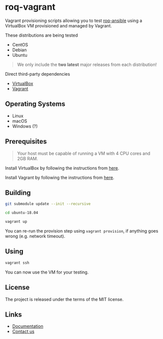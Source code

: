 # roq-vagrant

Vagrant provisioning scripts allowing you to test
[roq-ansible](https://github.com/roq-trading/roq-ansible) using a VirtualBox VM
provisioned and managed by Vagrant.

These distributions are being tested

* CentOS
* Debian
* Ubuntu

> We only include the **two latest** major releases from each distribution!

Direct third-party dependencies

* [VirtualBox](https://www.virtualbox.org/)
* [Vagrant](https://www.vagrantup.com/)


## Operating Systems

* Linux
* macOS
* Windows (?)


## Prerequisites

> Your host must be capable of running a VM with 4 CPU cores and 2GB RAM.

Install VirtualBox by following the instructions from
[here](https://www.virtualbox.org/wiki/Downloads).

Install Vagrant by following the instructions from
[here](https://www.vagrantup.com/downloads.html).


## Building

```bash
git submodule update --init --recursive

cd ubuntu-18.04

vagrant up
```

You can re-run the provision step using `vagrant provision`, if anything goes
wrong (e.g. network timeout).


## Using

```bash
vagrant ssh
```

You can now use the VM for your testing.


## License

The project is released under the terms of the MIT license.


## Links

* [Documentation](https://roq-trading.com/docs)
* [Contact us](mailto:info@roq-trading.com)
